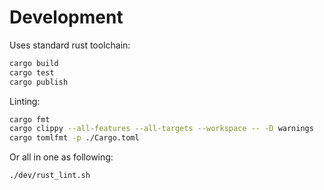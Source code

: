 # Development

Uses standard rust toolchain:

```bash
cargo build
cargo test
cargo publish 
```

Linting:

```bash
cargo fmt
cargo clippy --all-features --all-targets --workspace -- -D warnings
cargo tomlfmt -p ./Cargo.toml
```

Or all in one as following:

```bash
./dev/rust_lint.sh
```
